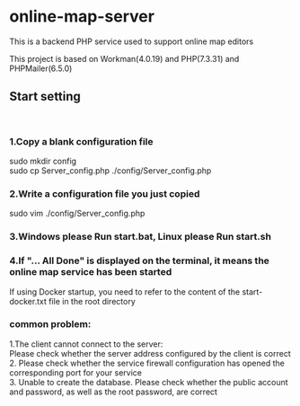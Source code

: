 # online-map-server

This is a backend PHP service used to support online map editors

This project is based on Workman(4.0.19) and PHP(7.3.31) and PHPMailer(6.5.0)

Start setting
------

<br /> 

### 1.Copy a blank configuration file
sudo mkdir config<br /> 
sudo cp Server_config.php ./config/Server_config.php<br />

### 2.Write a configuration file you just copied
sudo vim ./config/Server_config.php<br />

### 3.Windows please Run start.bat, Linux please Run start.sh

### 4.If "... All Done" is displayed on the terminal, it means the online map service has been started

If using Docker startup, you need to refer to the content of the start-docker.txt file in the root directory

### common problem:<br />
1.The client cannot connect to the server:<br />
Please check whether the server address configured by the client is correct<br />
2. Please check whether the service firewall configuration has opened the corresponding port for your service <br />
3. Unable to create the database. Please check whether the public account and password, as well as the root password, are correct<br />
